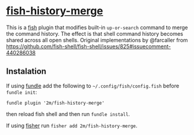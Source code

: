 # [fish-history-merge][]

[fish-history-merge]:        https://github.com/2m/fish-history-merge

This is a [fish](https://fishshell.com) plugin that modifies built-in `up-or-search` command to merge the command history.
The effect is that shell command history becomes shared across all open shells.
Original implementations by @farcaller from https://github.com/fish-shell/fish-shell/issues/825#issuecomment-440286038

## Instalation

If using [fundle](https://github.com/danhper/fundle) add the following to `~/.config/fish/config.fish` before `fundle init`:

```fish
fundle plugin '2m/fish-history-merge'
```

then reload fish shell and then run `fundle install`.

If using [fisher](https://github.com/jorgebucaran/fisher) run `fisher add 2m/fish-history-merge`.

